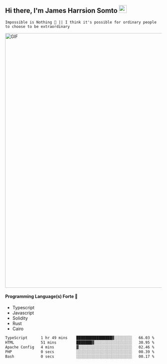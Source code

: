 ## Hi there, I'm James Harrsion Somto <img src="https://media.giphy.com/media/hvRJCLFzcasrR4ia7z/giphy.gif" width="25px">

`Impossible is Nothing 🚀 || I think it's possible for ordinary people to choose to be extraordinary`

 
<img align="center" alt="GIF" src="https://github.com/Gapur/Gapur/blob/master/coding.gif?raw=true" width="818px" height="818px" />


#### Programming Language(s) Forte 🚀
- Typescript
- Javascript
- Solidity
- Rust
- Cairo



<!--START_SECTION:waka-->

```txt
TypeScript      1 hr 49 mins    ████████████████▓░░░░░░░░   66.03 %
HTML            51 mins         ███████▓░░░░░░░░░░░░░░░░░   30.95 %
Apache Config   4 mins          ▓░░░░░░░░░░░░░░░░░░░░░░░░   02.46 %
PHP             0 secs          ░░░░░░░░░░░░░░░░░░░░░░░░░   00.39 %
Bash            0 secs          ░░░░░░░░░░░░░░░░░░░░░░░░░   00.17 %
```

<!--END_SECTION:waka-->
<br />
<br />
<br />







